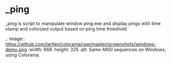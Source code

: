 # _ping
_ping is script to manipulate window ping.exe and display pings with time stamp and colorized output based on ping time threshold 

.. image:: https://github.com/tartley/colorama/raw/master/screenshots/windows-demo.png
    :width: 668
    :height: 325
    :alt: Same ANSI sequences on Windows, using Colorama.